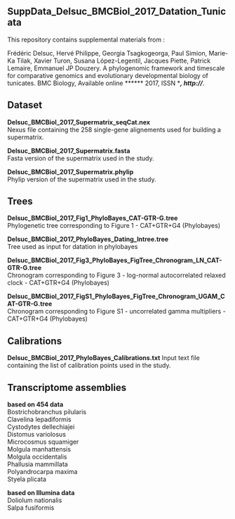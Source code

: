 SuppData_Delsuc_BMCBiol_2017_Datation_Tunicata
---

This repository contains supplemental materials from :

Frédéric Delsuc, Hervé Philippe, Georgia Tsagkogeorga, Paul Simion, Marie-Ka Tilak, Xavier Turon, Susana López-Legentil, Jacques Piette, Patrick Lemaire, Emmanuel JP Douzery. A phylogenomic framework and timescale for comparative genomics and evolutionary
developmental biology of tunicates. BMC Biology, Available online ****** 2017, ISSN ******, http://*****.


## Dataset

**Delsuc_BMCBiol_2017_Supermatrix_seqCat.nex**  
Nexus file containing the 258 single-gene alignements used for building a supermatrix.

**Delsuc_BMCBiol_2017_Supermatrix.fasta**  
Fasta version of the supermatrix used in the study.

**Delsuc_BMCBiol_2017_Supermatrix.phylip**  
Phylip version of the supermatrix used in the study.


## Trees

**Delsuc_BMCBiol_2017_Fig1_PhyloBayes_CAT-GTR-G.tree**  
Phylogenetic tree corresponding to Figure 1 - CAT+GTR+G4 (Phylobayes)

**Delsuc_BMCBiol_2017_PhyloBayes_Dating_Intree.tree**  
Tree used as input for datation in phylobayes

**Delsuc_BMCBiol_2017_Fig3_PhyloBayes_FigTree_Chronogram_LN_CAT-GTR-G.tree**  
Chronogram corresponding to Figure 3 - log-normal autocorrelated relaxed clock - CAT+GTR+G4 (Phylobayes)

**Delsuc_BMCBiol_2017_FigS1_PhyloBayes_FigTree_Chronogram_UGAM_CAT-GTR-G.tree**  
Chronogram corresponding to Figure S1 - uncorrelated gamma multipliers - CAT+GTR+G4 (Phylobayes)


## Calibrations

**Delsuc_BMCBiol_2017_PhyloBayes_Calibrations.txt**
Input text file containing the list of calibration points used in the study.


## Transcriptome assemblies

**based on 454 data**  
Bostrichobranchus pilularis  
Clavelina lepadiformis  
Cystodytes dellechiajei  
Distomus variolosus  
Microcosmus squamiger  
Molgula manhattensis  
Molgula occidentalis  
Phallusia mammillata  
Polyandrocarpa maxima  
Styela plicata

**based on Illumina data**  
Doliolum nationalis  
Salpa fusiformis  
